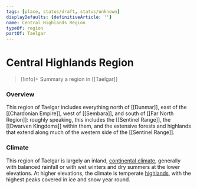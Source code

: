 ```yaml
---
tags: [place, status/draft, status/unknown]
displayDefaults: {definitiveArticle: ''}
name: Central Highlands Region
typeOf: region
partOf: Taelgar
---
```

# Central Highlands Region
>[!info]+ Summary
> a region in [[Taelgar]]

### Overview

This region of Taelgar includes everything north of [[Dunmar]], east of the [[Chardonian Empire]], west of [[Sembara]], and south of [[Far North Region]]: roughly speaking, this includes the [[Sentinel Range]], the [[Dwarven Kingdoms]] within them, and the extensive forests and highlands that extend along much of the western side of the [[Sentinel Range]]. 

### Climate

This region of Taelgar is largely an inland, [continental climate](https://geodiode.com/climate/continental), generally with balanced rainfall or with wet winters and dry summers at the lower elevations. At higher elevations, the climate is temperate [highlands](https://geodiode.com/biomes/highlands), with the highest peaks covered in ice and snow year round.